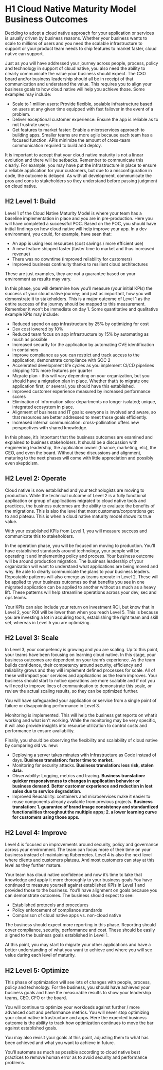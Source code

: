 # H1 Cloud Native Maturity Model Business Outcomes

Deciding to adopt a cloud native approach for your application or services is usually driven by business reasons. Whether your business wants to scale to millions of users and you need the scalable infrastructure to support or your product team needs to ship features to market faster, cloud native can support. 

Just as you will have addressed your journey across people, process, policy and technology in support of cloud native, you also need the ability to clearly communicate the value your business should expect. The CXO board and/or business leadership should all be in receipt of that communication and understand the value. This requires you to align your business goals to how cloud native will help you achieve those. Some examples may include: 

- Scale to 1 million users: Provide flexible, scalable infrastructure based on users at any given time equipped with fast failover in the event of a problem. 
- Deliver exceptional customer experience: Ensure the app is reliable as to not frustrate users
- Get features to market faster: Enable a microservices approach to building apps. Smaller teams are more agile because each team has a focused function. APIs minimize the amount of cross-team communication required to build and deploy.

It is important to accept that your cloud native maturity is not a linear evolution and there will be setbacks. Remember to communicate this clearly. For example, you may have put the infrastructure in place to ensure a reliable application for your customers, but due to a misconfiguration in code, the outcome is delayed. As with all development, communicate the pros and cons to stakeholders so they understand before passing judgment on cloud native. 

## H2 Level 1: Build
Level 1 of the Cloud Native Maturity Model is where your team has a baseline implementation in place and you are in pre-production. Here you will have completed a successful POC. Based on the POC, you should have initial findings on how cloud native will help improve your app. In a dev environment, you could, for example, have seen that:
- An app is using less resources (cost savings / more efficient use)
- A new feature shipped faster (faster time to market and thus increased revenue)
- There was no downtime (improved reliability for customers) 
- Improved business continuity thanks to resilient cloud architectures 

These are just examples, they are not a guarantee based on your environment as results may vary.

In this phase, you will determine how you’ll measure (your initial KPIs) the success of your cloud native journey; and just as important, how you will demonstrate it to stakeholders. This is a major outcome of Level 1 as the entire success of the journey should be mapped to this measurement. Remember it won't be immediate on day 1. Some quantitative and qualitative example KPIs may include: 
- Reduced spend on app infrastructure by 25% by optimizing for cost
- Dev cost lowered by 10%
- Reduced team focus on app infrastructure by 15% by automating as much as possible
- Increased security for the application by automating CVE identification in containers 
- Improve compliance as you can restrict and track access to the application; demonstrate compliance with SOC 2
- Accelerated development life cycles as you implement CI/CD pipelines shipping 10% more features per quarter
- Migrate plan - this will vary depending on your organization, but you should have a migration plan in place. Whether that’s to migrate one application first, or several, you should have this established. 
- Improved customer experience measured by increased performance scores
- Elimination of information silos: departments no longer isolated; unique, integrated ecosystem in place.
- Alignment of business and IT goals: everyone is involved and aware, so that resources are better addressed to meet those goals efficiently.
- Increased internal communication: cross-pollination offers new perspectives with shared knowledge.

In this phase, it’s important that the business outcomes are examined and explained to business stakeholders. It should be a discussion with engineering leadership, the application owner (finance, marketing, etc), the CEO, and even the board. Without these discussions and alignment, maturing to the next phases will come with little appreciation and possibly even skepticism. 
 

## H2 Level 2: Operate

Cloud native is now established and your technologists are moving to production. While the technical outcome of Level 2 is a fully functional application or group of applications migrated to cloud native tools and practices, the business outcomes are the ability to evaluate the benefits of the migrations. This is also the level that most customers/corporations get to and plateau.  This is when a cloud native maturity model shows its true value. 

With your established KPIs from Level 1, you will measure success and communicate this to stakeholders. 

In the operation phase, you will be focused on moving to production. You’ll have established standards around technology, your people will be operating it and implementing policy and process. Your business outcome will be around production migration. The business leadership of your organization will want to understand what applications are being moved and why. Be able to clearly communicate the plans to your business leaders.
Repeatable patterns will also emerge as teams operate in Level 2. These will be applied to your business outcomes so that benefits you see in one migrated application can be applied to another without as much as a heavy lift. These patterns will help streamline operations across your dev, sec and ops teams. 

Your KPIs can also include your return on investment ROI, but know that in Level 2, your ROI will be lower than when you reach Level 5. This is because you are investing a lot in acquiring tools, establishing the right team and skill set, whereas in Level 5 you are optimizing. 


## H2 Level 3: Scale

In Level 3, your competency is growing and you are scaling. Up to this point, your teams have been focusing on learning cloud native. In this stage, your business outcomes are dependent on your team’s experience. As the team builds confidence, their competency around security, efficiency and reliability grows and they will implement defined processes for scale. All of these will impact your services and applications as the team improves. Your business should start to notice operations are more scalable and if not you will need to improve lines of communication to demonstrate this scale, or review the actual scaling results, so they can be optimized further. 

You will have safeguarded your application or service from a single point of failure or disappointing performance in Level 3. 

Monitoring is implemented. This will help the business get reports on what’s working and what isn't working. While the monitoring may be very specific, it will also provide insights into resource utilization to control costs and performance to ensure availability. 

Finally, you should be observing the flexibility and scalability of cloud native by comparing old vs. new: 
- Deploying a server takes minutes with Infrastructure as Code instead of days. **Business translation: faster time to market.**
- Monitoring for security attacks. **Business translation: less risk, stolen data.**
- Observability: Logging, metrics and tracing.  **Business translation: quicker responsiveness to changes in application behavior or business demand.  Better customer experience and reduction in lost sales due to service degradation.**
- Improved Reusability: containers and microservices make it easier to reuse components already available from previous projects. **Business translation: 1. guarantee of brand image consistency and standardized functionalities throughout the multiple apps; 2. a lower learning curve for customers using those apps.**


## H2 Level 4: Improve

Level 4 is focused on improvements around security, policy and governance across your environment. The team can focus more of their time on your business instead of maintaining Kubernetes. Level 4 is also the next level where clients and customers plateau.  And most customers can stay at this level as they further mature.

Your team has cloud native confidence and now it’s time to take that knowledge and apply it more thoroughly to your business goals.You have continued to measure yourself against established KPIs in Level 1 and provided those to the business. You’ll have alignment on goals because you can demonstrate outcomes. The business should expect to see:
- Established protocols and procedures
- Policy enforcement of compliance standards
- Comparison of cloud native apps vs. non-cloud native

The business should expect more reporting in this phase. Reporting should cover compliance, security, performance and cost. These should be easily aligned to the business goals established in Level 1.

At this point, you may start to migrate your other applications and have a better understanding of what you want to achieve and where you will see value during each level of maturity. 

## H2 Level 5: Optimize

This phase of optimization will see lots of changes with people, process, policy and technology. For the business, you should have achieved your business goals and have the measurable results to show your leadership teams, CEO, CFO or the board.

You will continue to optimize your workloads against further / more advanced cost and performance metrics. You will never stop optimizing your cloud native infrastructure and apps. Here the expected business outcome is the ability to track how optimization continues to move the bar against established goals. 

You may also revisit your goals at this point, adjusting them to what has been achieved and what you want to achieve in future. 

You’ll automate as much as possible according to cloud native best practices to remove human error as to avoid security and performance problems.

 

